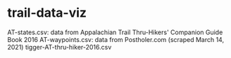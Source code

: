 # trail-data-viz

AT-states.csv: data from Appalachian Trail Thru-Hikers' Companion Guide Book 2016
AT-waypoints.csv: data from Postholer.com (scraped March 14, 2021)
tigger-AT-thru-hiker-2016.csv